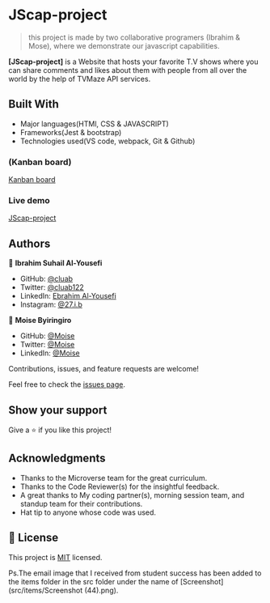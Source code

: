 # JScap-project

> this project is made by two collaborative programers (Ibrahim & Mose), where we demonstrate our javascript capabilities.


**[JScap-project]** is a Website that hosts your favorite T.V shows where you can share comments and likes about them with people from all over the world by the help of TVMaze API services.
## Built With

- Major languages(HTMl, CSS & JAVASCRIPT)
- Frameworks(Jest & bootstrap)
- Technologies used(VS code, webpack, Git & Github)



### (Kanban board)

[Kanban board](https://github.com/Cluab/JScap-project/projects/1)



### Live demo

[JScap-project](https://cluab.github.io/JScap-project/dist/#)

## Authors

👤 **Ibrahim Suhail Al-Yousefi**

- GitHub: [@cluab](https://github.com/Cluab)
- Twitter: [@cluab122](https://twitter.com/cluab122)
- LinkedIn: [Ebrahim Al-Yousefi](https://www.linkedin.com/in/ebrahim-al-yousefi-207808237/)
- Instagram: [@27.i.b](https://www.instagram.com/27.i.b/)

👤 **Moise Byiringiro**

- GitHub: [@Moise ](https://github.com/Moise-code)
- Twitter: [@Moise ](https://twitter.com/cluab122)
- LinkedIn: [@Moise ](https://www.linkedin.com/in/moise-byiringiro-8a8ba4142/)



Contributions, issues, and feature requests are welcome!

Feel free to check the [issues page](https://github.com/Cluab/JScap-project/issues).

## Show your support

Give a ⭐️ if you like this project!

## Acknowledgments

- Thanks to the Microverse team for the great curriculum.
- Thanks to the Code Reviewer(s) for the insightful feedback.
- A great thanks to My coding partner(s), morning session team, and standup team for their contributions.
- Hat tip to anyone whose code was used.

## 📝 License

This project is [MIT](./LICENSE.md) licensed.

Ps.The email image that I received from student success has been added to the items folder in the src folder under the name of [Screenshot](src/items/Screenshot (44).png).
